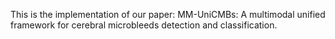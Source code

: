 This is the implementation of our paper: MM-UniCMBs: A multimodal unified framework for cerebral microbleeds detection and classification.
